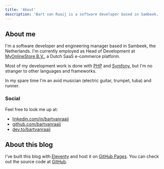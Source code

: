 ```yaml
---
title: 'About'
description: 'Bart van Raaij is a software developer based in Sambeek, the Netherlands.'
---
```

## About me
I'm a software developer and engineering manager based in Sambeek, the Netherlands.
I'm currently employed as Head of Development at [MyOnlineStore B.V.](https://www.mijnwebwinkel.nl/),
a Dutch SaaS e-commerce platform.

Most of my development work is done with [PHP](https://www.php.net/) and [Symfony](https://symfony.com/), but I'm no stranger to other languages and frameworks.

In my spare time I'm an avid musician (electric guitar, trumpet, tuba) and runner.

### Social
Feel free to look me up at:
- [linkedin.com/in/bartvanraaij](https://www.linkedin.com/in/bartvanraaij/)
- [github.com/bartvanraaij](https://github.com/bartvanraaij/)
- [dev.to/bartvanraaij](https://dev.to/bartvanraaij/)

## About this blog
I've built this blog with [Eleventy](https://www.11ty.dev) and host it on [GitHub Pages](https://pages.github.com/). 
You can check out the source code at [GitHub](https://github.com/bartvanraaij/blog).
